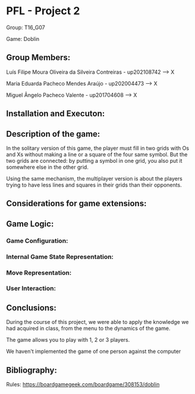 # PFL - Project 2

Group: T16_G07

Game: Doblin


## Group Members:
Luís Filipe Moura Oliveira da Silveira Contreiras - up202108742 --> X

Maria Eduarda Pacheco Mendes Araújo - up202004473 --> X

Miguel Ângelo Pacheco Valente - up201704608 --> X


## Installation and Executon:



## Description of the game:
In the solitary version of this game, the player must fill in two grids with Os and Xs without making a line or a square of the four same symbol. But the two grids are connected: by putting a symbol in one grid, you also put it somewhere else in the other grid.

Using the same mechanism, the multiplayer version is about the players trying to have less lines and squares in their grids than their opponents.


## Considerations for game extensions:



## Game Logic:
### Game Configuration:



### Internal Game State Representation:



### Move Representation:



### User Interaction:



## Conclusions:
During the course of this project, we were able to apply the knowledge we had acquired in class, from the menu to the dynamics of the game.

The game allows you to play with 1, 2 or 3 players.

We haven't implemented the game of one person against the computer


## Bibliography:
Rules: https://boardgamegeek.com/boardgame/308153/doblin
